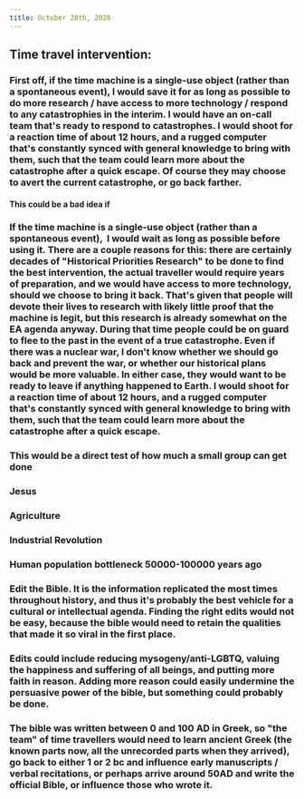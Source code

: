 ```yaml
---
title: October 28th, 2020
---
```


## Time travel intervention:
### First off, if the time machine is a single-use object (rather than a spontaneous event),  I would save it for as long as possible to do more research / have access to more technology / respond to any catastrophies in the interim. I would have an on-call team that's ready to respond to catastrophes. I would shoot for a reaction time of about 12 hours, and a rugged computer that's constantly synced with general knowledge to bring with them, such that the team could learn more about the catastrophe after a quick escape. Of course they may choose to avert the current catastrophe, or go back farther.
#### This could be a bad idea if 

### If the time machine is a single-use object (rather than a spontaneous event),  I would wait as long as possible before using it. There are a couple reasons for this: there are certainly decades of "Historical Priorities Research" to be done to find the best intervention, the actual traveller would require years of preparation, and we would have access to more technology, should we choose to bring it back. That's given that people will devote their lives to research with likely little proof that the machine is legit, but this research is already somewhat on the EA agenda anyway. During that time people could be on guard to flee to the past in the event of a true catastrophe. Even if there was a nuclear war, I don't know whether we should go back and prevent the war, or whether our historical plans would be more valuable. In either case, they would want to be ready to leave if anything happened to Earth. I would shoot for a reaction time of about 12 hours, and a rugged computer that's constantly synced with general knowledge to bring with them, such that the team could learn more about the catastrophe after a quick escape.

### This would be a direct test of how much a small group can get done

### Jesus

### Agriculture

### Industrial Revolution

### Human population bottleneck 50000-100000 years ago

### Edit the Bible. It is the information replicated the most times throughout history, and thus it's probably the best vehicle for a cultural or intellectual agenda. Finding the right edits would not be easy, because the bible would need to retain the qualities that made it so viral in the first place. 

### Edits could include reducing mysogeny/anti-LGBTQ, valuing the happiness and suffering of all beings, and putting more faith in reason. Adding more reason could easily undermine the persuasive power of the bible, but something could probably be done.

### The bible was written between 0 and 100 AD in Greek, so "the team" of time travellers would need to learn ancient Greek (the known parts now, all the unrecorded parts when they arrived), go back to either 1 or 2 bc and influence early manuscripts / verbal recitations, or perhaps arrive around 50AD and write the official Bible, or influence those who wrote it.
